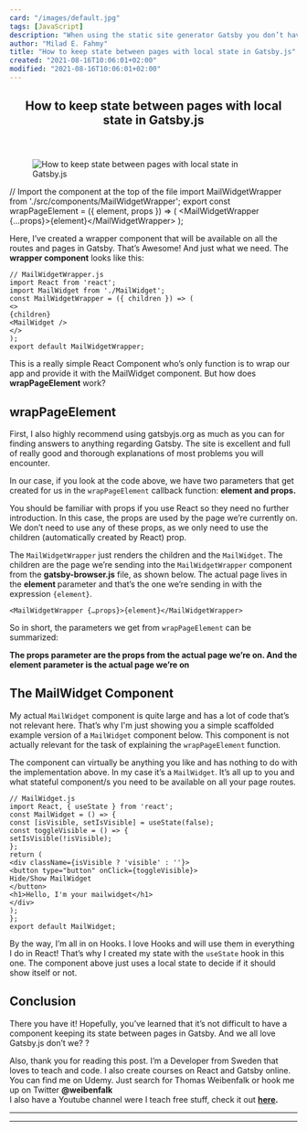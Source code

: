 ```yaml
---
card: "/images/default.jpg"
tags: [JavaScript]
description: "When using the static site generator Gatsby you don’t have a "
author: "Milad E. Fahmy"
title: "How to keep state between pages with local state in Gatsby.js"
created: "2021-08-16T10:06:01+02:00"
modified: "2021-08-16T10:06:01+02:00"
---
```

<div class="site-wrapper">
<main id="site-main" class="site-main outer">
<div class="inner">
<article class="post-full post tag-javascript tag-web-development tag-gatsby ">
<header class="post-full-header">
<h1 class="post-full-title">How to keep state between pages with local state in Gatsby.js</h1>
</header>
<figure class="post-full-image">
<picture>
<source media="(max-width: 700px)" sizes="1px" srcset="data:image/gif;base64,R0lGODlhAQABAIAAAAAAAP///yH5BAEAAAAALAAAAAABAAEAAAIBRAA7 1w">
<source media="(min-width: 701px)" sizes="(max-width: 800px) 400px,
(max-width: 1170px) 700px,
1400px" srcset="/news/content/images/size/w300/2019/08/gatsby1.jpeg 300w,
/news/content/images/size/w600/2019/08/gatsby1.jpeg 600w,
/news/content/images/size/w1000/2019/08/gatsby1.jpeg 1000w,
/news/content/images/size/w2000/2019/08/gatsby1.jpeg 2000w">
<img onerror="this.style.display='none'" src="/news/content/images/size/w2000/2019/08/gatsby1.jpeg" alt="How to keep state between pages with local state in Gatsby.js">
</picture>
</figure>
<section class="post-full-content">
<div class="post-content">
// Import the component at the top of the file
import MailWidgetWrapper from './src/components/MailWidgetWrapper';
export const wrapPageElement = ({ element, props }) =&gt; (
&lt;MailWidgetWrapper {...props}&gt;{element}&lt;/MailWidgetWrapper&gt;
);</code></pre><p>Here, I’ve created a wrapper component that will be available on all the routes and pages in Gatsby. That’s Awesome! And just what we need. The <strong><strong>wrapper component</strong></strong> looks like this:</p><pre><code class="language-js">// MailWidgetWrapper.js
import React from 'react';
import MailWidget from './MailWidget';
const MailWidgetWrapper = ({ children }) =&gt; (
&lt;&gt;
{children}
&lt;MailWidget /&gt;
&lt;/&gt;
);
export default MailWidgetWrapper;</code></pre><p>This is a really simple React Component who’s only function is to wrap our app and provide it with the MailWidget component. But how does <strong><strong>wrapPageElement</strong></strong> work?</p><h2 id="wrappageelement">wrapPageElement</h2><p>First, I also highly recommend using gatsbyjs.org as much as you can for finding answers to anything regarding Gatsby. The site is excellent and full of really good and thorough explanations of most problems you will encounter.</p><p>In our case, if you look at the code above, we have two parameters that get created for us in the <code>wrapPageElement</code> callback function: <strong><strong>element and props. </strong></strong></p><p>You should be familiar with props if you use React so they need no further introduction. In this case, the props are used by the page we’re currently on. We don’t need to use any of these props, as we only need to use the children (automatically created by React) prop. </p><p>The <code>MailWidgetWrapper</code> just renders the children and the <code>MailWidget</code>. The children are the page we’re sending into the <code>MailWidgetWrapper</code> component from the <strong><strong>gatsby-browser.js</strong></strong> file, as shown below. The actual page lives in the <strong><strong>element </strong></strong>parameter and that’s the one we’re sending in with the expression <code>{element}</code>.</p><pre><code class="language-js">&lt;MailWidgetWrapper {…props}&gt;{element}&lt;/MailWidgetWrapper&gt;</code></pre><p>So in short, the parameters we get from <code>wrapPageElement</code> can be summarized:</p><p><strong><strong>The props parameter are the props from the actual page we’re on. And the element parameter is the actual page we’re on</strong></strong></p><h2 id="the-mailwidget-component">The MailWidget Component</h2><p>My actual <code>MailWidget</code> component is quite large and has a lot of code that’s not relevant here. That’s why I'm just showing you a simple scaffolded example version of a <code>MailWidget</code> component below. This component is not actually relevant for the task of explaining the <code>wrapPageElement</code> function.</p><p>The component can virtually be anything you like and has nothing to do with the implementation above. In my case it’s a <code>MailWidget</code>. It’s all up to you and what stateful component/s you need to be available on all your page routes.</p><pre><code class="language-js">// MailWidget.js
import React, { useState } from 'react';
const MailWidget = () =&gt; {
const [isVisible, setIsVisible] = useState(false);
const toggleVisible = () =&gt; {
setIsVisible(!isVisible);
};
return (
&lt;div className={isVisible ? 'visible' : ''}&gt;
&lt;button type="button" onClick={toggleVisible}&gt;
Hide/Show MailWidget
&lt;/button&gt;
&lt;h1&gt;Hello, I'm your mailwidget&lt;/h1&gt;
&lt;/div&gt;
);
};
export default MailWidget;</code></pre><p>By the way, I’m all in on Hooks. I love Hooks and will use them in everything I do in React! That’s why I created my state with the <code>useState</code> hook in this one. The component above just uses a local state to decide if it should show itself or not.</p><h2 id="conclusion">Conclusion</h2><p>There you have it! Hopefully, you’ve learned that it’s not difficult to have a component keeping its state between pages in Gatsby. And we all love Gatsby.js don’t we? ?</p><p>Also, thank you for reading this post. I’m a Developer from Sweden that loves to teach and code. I also create courses on React and Gatsby online. You can find me on Udemy. Just search for Thomas Weibenfalk or hook me up on Twitter <strong><strong>@weibenfalk</strong></strong><br>I also have a Youtube channel were I teach free stuff, check it out <a href="https://www.youtube.com/channel/UCnnnWy4UTYN258FfVGeXBbg"><strong><strong>here</strong></strong></a><strong>.</strong></p>
</div>
<hr>
<hr>
</section>
</article>
</div>
</main>
</div>
<!-- Google Tag Manager (noscript) -->
<!-- End Google Tag Manager (noscript) -->
